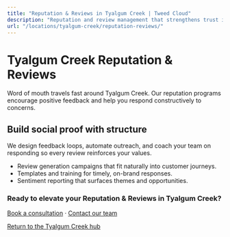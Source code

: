 ```yaml
---
title: "Reputation & Reviews in Tyalgum Creek | Tweed Cloud"
description: "Reputation and review management that strengthens trust in Tyalgum Creek."
url: "/locations/tyalgum-creek/reputation-reviews/"
---
```


# Tyalgum Creek Reputation & Reviews

Word of mouth travels fast around Tyalgum Creek. Our reputation programs encourage positive feedback and help you respond constructively to concerns.

## Build social proof with structure

We design feedback loops, automate outreach, and coach your team on responding so every review reinforces your values.

- Review generation campaigns that fit naturally into customer journeys.
- Templates and training for timely, on-brand responses.
- Sentiment reporting that surfaces themes and opportunities.

### Ready to elevate your Reputation & Reviews in Tyalgum Creek?

[Book a consultation](/consultation/) · [Contact our team](/contact/)

[Return to the Tyalgum Creek hub](/locations/tyalgum-creek/)
